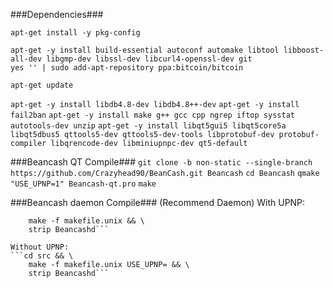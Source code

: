 ###Dependencies###
```
apt-get install -y pkg-config
```
```
apt-get -y install build-essential autoconf automake libtool libboost-all-dev libgmp-dev libssl-dev libcurl4-openssl-dev git 
yes '' | sudo add-apt-repository ppa:bitcoin/bitcoin
```
```
apt-get update
```
```apt-get -y install libdb4.8-dev libdb4.8++-dev```
```apt-get -y install fail2ban```
```apt-get -y install make g++ gcc cpp ngrep iftop sysstat autotools-dev unzip```
```apt-get -y install libqt5gui5 libqt5core5a libqt5dbus5 qttools5-dev qttools5-dev-tools libprotobuf-dev protobuf-compiler libqrencode-dev libminiupnpc-dev qt5-default``` 

###Beancash QT Compile###
```git clone -b non-static --single-branch https://github.com/Crazyhead90/BeanCash.git Beancash```
```cd Beancash```
```qmake "USE_UPNP=1" Beancash-qt.pro```
```make```

###Beancash daemon Compile###
(Recommend Daemon)
With UPNP:
```cd src && \
    make -f makefile.unix && \
    strip Beancashd```
    
Without UPNP:
```cd src && \
    make -f makefile.unix USE_UPNP= && \
    strip Beancashd```
